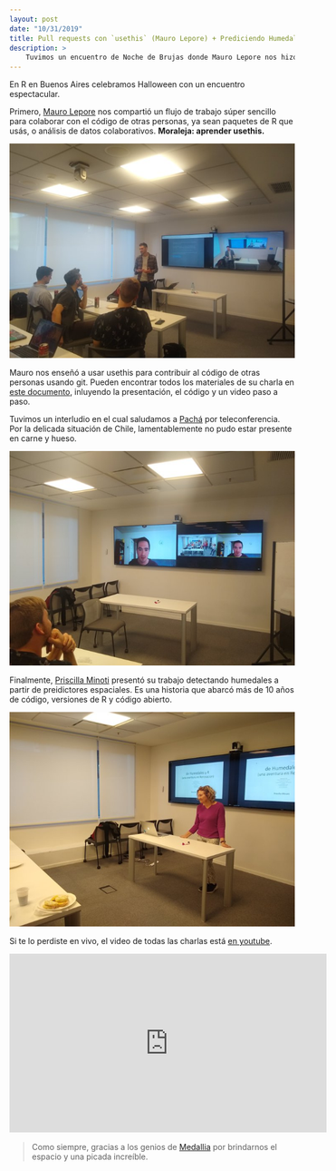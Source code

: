 ```yaml
---
layout: post
date: "10/31/2019"
title: Pull requests con `usethis` (Mauro Lepore) + Prediciendo Humedales (Priscilla Minotti)
description: >
    Tuvimos un encuentro de Noche de Brujas donde Mauro Lepore nos hizo una visita guiada por algunas funciones del paquete `usethis` y Priscilla Minotti nos contó una historia épica de detección de humedales usando R y datos abiertos. 
---
```


En R en Buenos Aires celebramos Halloween con un encuentro espectacular.


Primero, [Mauro Lepore](https://twitter.com/mauro_lepore) nos compartió un flujo de trabajo súper sencillo para colaborar con el código de otras personas, ya sean paquetes de R que usás, o análisis de datos colaborativos. **Moraleja: aprender usethis.**

![Mauro Lepore nos enseñó a usar usethis para contribuir al código de otras personas usando git.](usemauro.jpeg)

Mauro nos enseñó a usar usethis para contribuir al código de otras personas usando git. Pueden encontrar todos los materiales de su charla en [este documento](https://github.com/an-org/datos-de-miercoles/blob/master/README.md), inluyendo la presentación, el código y un video paso a paso.

Tuvimos un interludio en el cual saludamos a [Pachá](https://twitter.com/pachamaltese) por teleconferencia. Por la delicada situación de Chile, lamentablemente no pudo estar presente en carne y hueso.

![Pachá nos saluda desde Chile](pacha-saludo.jpeg)

Finalmente, [Priscilla Minoti](https://www.twitter.com/pmnatural) presentó su trabajo detectando humedales a partir de preidictores espaciales. Es una historia que abarcó más de 10 años de código, versiones de R y código abierto.

![Priscilla Minoti contando su historia de humedales](priscilla-humedales.jpeg)

Si te lo perdiste en vivo, el video de todas las charlas está [en youtube](https://www.youtube.com/watch?v=txJqi4vEIOY).

<iframe width="560" height="315" src="https://www.youtube.com/embed/txJqi4vEIOY?si=J-_P1o1-pemnLvJ4" title="YouTube video player" frameborder="0" allow="accelerometer; autoplay; clipboard-write; encrypted-media; gyroscope; picture-in-picture; web-share" referrerpolicy="strict-origin-when-cross-origin" allowfullscreen>

</iframe>

> Como siempre, gracias a los genios de [Medallia](http://www.medallia.com.ar/) por brindarnos el espacio y una picada increíble.

